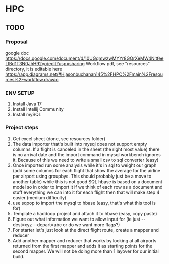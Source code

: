 # HPC

## TODO
### Proposal
google doc https://docs.google.com/document/d/10UGqmwzwMYYr8GQrXeMW4NitfeeLIBd1T3N0JhH92yo/edit?usp=sharing 
Workflow pdf, see "resources" directory, it is editable here https://app.diagrams.net/#Hjasonbuchanan145%2FHPC%2Fmain%2Fresources%2Fworkflow.drawio
### ENV SETUP
   1) Install Java 17
   2) Install Intellij Community
   3) Install mySQL
### Project steps
   1) Get excel sheet (done, see resources folder)
   2) The data importer that's built into mysql does not support empty columns. If a flight is canceled in the sheet (the right most value) there is no arrival date and the import command in mysql workbench ignores it. Because of this we need to write a small csv to sql converter (easy)
   3) Once imported run some analysis while it's in sql to weight our graph (add some columns for each flight that show the average for the airline per airport using groupbys. This should probably just be a move to another table) while this is not good SQL hbase is based on a document model so in order to import it if we think of each row as a document and stuff everything we can into it for each flight then that will make step 4 easier (medium difficulty)
   4) use sqoop to import the mysql to hbase (easy, that's what this tool is for)
   5) Template a haddoop project and attach it to hbase (easy, copy paste)
   6) Figure out what information we want to allow input for (ie just --dest=xyz --depart=abc or do we want more flags?) 
   7) For starter let's just look at the direct flight route, create a mapper and reducer
   8) Add another mapper and reducer that works by looking at all airports returned from the first mapper and adds it as starting points for the second mapper. We will not be doing more than 1 layover for our initial build. 


